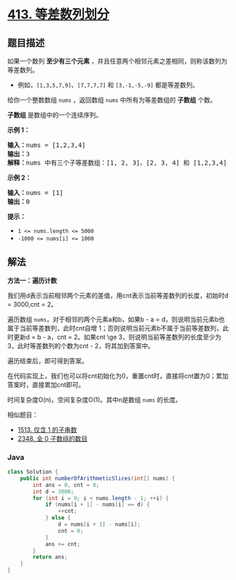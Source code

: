# [413. 等差数列划分](https://leetcode.cn/problems/arithmetic-slices)

## 题目描述

<p>如果一个数列 <strong>至少有三个元素</strong> ，并且任意两个相邻元素之差相同，则称该数列为等差数列。</p>

<ul>
	<li>例如，<code>[1,3,5,7,9]</code>、<code>[7,7,7,7]</code> 和 <code>[3,-1,-5,-9]</code> 都是等差数列。</li>
</ul>

<div class="original__bRMd">
<div>
<p>给你一个整数数组 <code>nums</code> ，返回数组 <code>nums</code> 中所有为等差数组的 <strong>子数组</strong> 个数。</p>

<p><strong>子数组</strong> 是数组中的一个连续序列。</p>



<p><strong>示例 1：</strong></p>

<pre>
<strong>输入：</strong>nums = [1,2,3,4]
<strong>输出：</strong>3
<strong>解释：</strong>nums 中有三个子等差数组：[1, 2, 3]、[2, 3, 4] 和 [1,2,3,4] 自身。
</pre>

<p><strong>示例 2：</strong></p>

<pre>
<strong>输入：</strong>nums = [1]
<strong>输出：</strong>0
</pre>



<p><strong>提示：</strong></p>

<ul>
	<li><code>1 <= nums.length <= 5000</code></li>
	<li><code>-1000 <= nums[i] <= 1000</code></li>
</ul>
</div>
</div>

## 解法

**方法一：遍历计数**

我们用d表示当前相邻两个元素的差值，用cnt表示当前等差数列的长度，初始时d = 3000,cnt = 2。

遍历数组 `nums`，对于相邻的两个元素a和b，如果b - a = d，则说明当前元素b也属于当前等差数列，此时cnt自增 1；否则说明当前元素b不属于当前等差数列，此时更新d = b - a，cnt = 2。如果cnt \ge 3，则说明当前等差数列的长度至少为 3，此时等差数列的个数为cnt - 2，将其加到答案中。

遍历结束后，即可得到答案。

在代码实现上，我们也可以将cnt初始化为0，重置cnt时，直接将cnt置为0；累加答案时，直接累加cnt即可。

时间复杂度O(n)，空间复杂度O(1)。其中n是数组 `nums` 的长度。

相似题目：

-   [1513. 仅含 1 的子串数](/solution/1500-1599/1513.Number%20of%20Substrings%20With%20Only%201s/README.md)
-   [2348. 全 0 子数组的数目](/solution/2300-2399/2348.Number%20of%20Zero-Filled%20Subarrays/README.md)

### **Java**

```java
class Solution {
    public int numberOfArithmeticSlices(int[] nums) {
        int ans = 0, cnt = 0;
        int d = 3000;
        for (int i = 0; i < nums.length - 1; ++i) {
            if (nums[i + 1] - nums[i] == d) {
                ++cnt;
            } else {
                d = nums[i + 1] - nums[i];
                cnt = 0;
            }
            ans += cnt;
        }
        return ans;
    }
}
```
